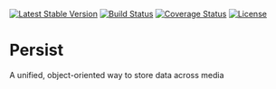 [![Latest Stable Version](https://poser.pugx.org/bapcat/persist/v/stable)](https://packagist.org/packages/bapcat/persist)
[![Build Status](https://travis-ci.org/BapCat/Persist.svg?branch=master)](https://travis-ci.org/BapCat/Persist)
[![Coverage Status](https://coveralls.io/repos/BapCat/Persist/badge.svg?branch=master)](https://coveralls.io/r/BapCat/Persist?branch=master)
[![License](https://img.shields.io/packagist/l/BapCat/Persist.svg)](https://img.shields.io/packagist/l/BapCat/Persist.svg)

# Persist

A unified, object-oriented way to store data across media


